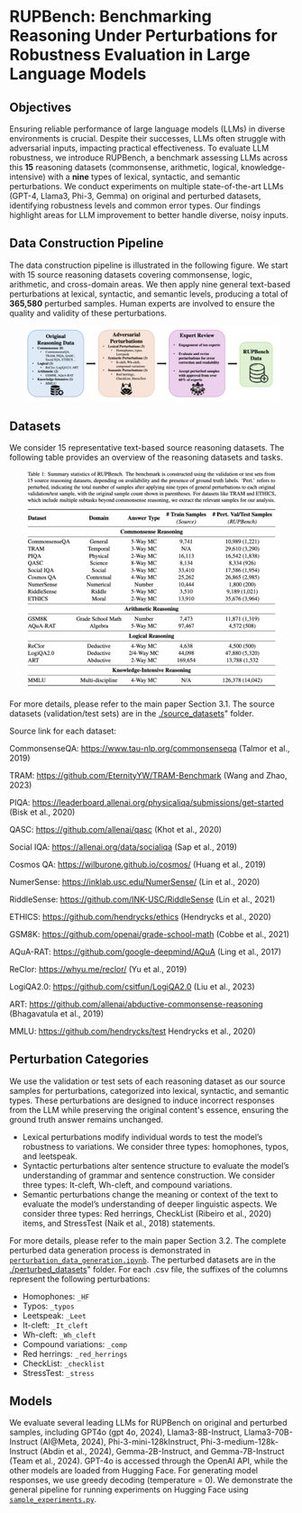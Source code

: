 # RUPBench: Benchmarking Reasoning Under Perturbations for Robustness Evaluation in Large Language Models

## Objectives
Ensuring reliable performance of large language models (LLMs) in diverse environments is crucial. Despite their successes, LLMs often struggle with adversarial inputs, impacting practical effectiveness. To evaluate LLM robustness, we introduce RUPBench, a benchmark assessing LLMs across this **15** reasoning datasets (commonsense, arithmetic, logical, knowledge-intensive) with a **nine** types of lexical, syntactic, and semantic perturbations. We conduct experiments on multiple state-of-the-art LLMs (GPT-4, Llama3, Phi-3, Gemma) on original and perturbed datasets, identifying robustness levels and common error types. Our findings highlight areas for LLM improvement to better handle diverse, noisy inputs.

## Data Construction Pipeline
The data construction pipeline is illustrated in the following figure. We start with 15 source reasoning datasets covering commonsense, logic, arithmetic, and cross-domain areas. We then apply nine general text-based perturbations at lexical, syntactic, and semantic levels, producing a total of **365,580** perturbed samples. Human experts are involved to ensure the quality and validity of these perturbations.

<div align="center">
    <img width="90%" alt="image" src="https://github.com/EternityYW/RUPBench/blob/main/image_sources/RUPBench_pipeline.png">
</div>

## Datasets
We consider 15 representative text-based source reasoning datasets. The following table provides an overview of the reasoning datasets and tasks.

<div align="center">
    <img width="90%" alt="image" src="https://github.com/EternityYW/RUPBench/blob/main/image_sources/RUPBench_data_summary.png">
</div>

For more details, please refer to the main paper Section 3.1. The source datasets (validation/test sets) are in the [./source_datasets](./source_datasets/)" folder.

Source link for each dataset:

CommonsenseQA: https://www.tau-nlp.org/commonsenseqa (Talmor et al., 2019)

TRAM: https://github.com/EternityYW/TRAM-Benchmark (Wang and Zhao, 2023)

PIQA: https://leaderboard.allenai.org/physicaliqa/submissions/get-started (Bisk et al., 2020)

QASC: https://github.com/allenai/qasc (Khot et al., 2020)

Social IQA: https://allenai.org/data/socialiqa (Sap et al., 2019)

Cosmos QA: https://wilburone.github.io/cosmos/ (Huang et al., 2019)

NumerSense: https://inklab.usc.edu/NumerSense/ (Lin et al., 2020)

RiddleSense: https://github.com/INK-USC/RiddleSense (Lin et al., 2021)

ETHICS: https://github.com/hendrycks/ethics (Hendrycks et al., 2020)

GSM8K: https://github.com/openai/grade-school-math (Cobbe et al., 2021)

AQuA-RAT: https://github.com/google-deepmind/AQuA (Ling et al., 2017)

ReClor: https://whyu.me/reclor/ (Yu et al., 2019)

LogiQA2.0: https://github.com/csitfun/LogiQA2.0 (Liu et al., 2023)

ART: https://github.com/allenai/abductive-commonsense-reasoning (Bhagavatula et al., 2019)

MMLU: https://github.com/hendrycks/test Hendrycks et al., 2020)

## Perturbation Categories
We use the validation or test sets of each reasoning dataset as our source samples for perturbations, categorized into lexical, syntactic, and semantic types. These perturbations are designed to induce incorrect responses from the LLM while preserving the original content's essence, ensuring the ground truth answer remains unchanged.

- Lexical perturbations modify individual words to test the model’s robustness to variations. We consider three types: homophones, typos, and leetspeak.
- Syntactic perturbations alter sentence structure to evaluate the model’s understanding of grammar and sentence construction. We consider three types: It-cleft, Wh-cleft, and compound variations.
- Semantic perturbations change the meaning or context of the text to evaluate the model’s understanding of deeper linguistic aspects. We consider three types: Red herrings, CheckList (Ribeiro et al., 2020) items, and StressTest (Naik et al., 2018) statements.

For more details, please refer to the main paper Section 3.2. The complete perturbed data generation process is demonstrated in [`perturbation_data_generation.ipynb`](./perturbation_data_generation.ipynb). The perturbed datasets are in the [./perturbed_datasets](./perturbed_datasets/)" folder. For each .csv file, the suffixes of the columns represent the following perturbations:

- Homophones: `_HF`
- Typos: `_typos`
- Leetspeak: `_Leet`
- It-cleft: `_It_cleft`
- Wh-cleft: `_Wh_cleft`
- Compound variations: `_comp`
- Red herrings: `_red_herrings`
- CheckList: `_checklist`
- StressTest: `_stress`

## Models
We evaluate several leading LLMs for RUPBench on original and perturbed samples, including GPT4o (gpt 4o, 2024), Llama3-8B-Instruct, Llama3-70B-Instruct (AI@Meta, 2024), Phi-3-mini-128kInstruct, Phi-3-medium-128k-Instruct (Abdin et al., 2024), Gemma-2B-Instruct, and Gemma-7B-Instruct (Team et al., 2024). GPT-4o is accessed through the OpenAI API, while the other models are loaded from Hugging Face. For generating model responses, we use greedy decoding (temperature = 0). We demonstrate the general pipeline for running experiments on Hugging Face using [`sample_experiments.py`](./sample_experiments.py).



